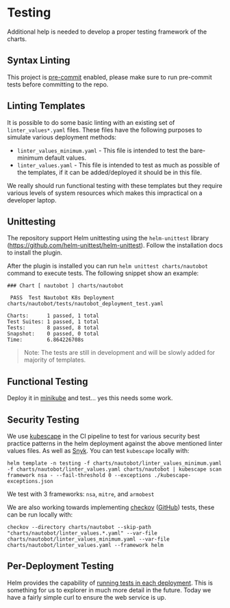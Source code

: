 # Testing

Additional help is needed to develop a proper testing framework of the charts.

## Syntax Linting

This project is [pre-commit](https://pre-commit.com/) enabled, please make sure to run pre-commit tests before committing to the repo.

## Linting Templates

It is possible to do some basic linting with an existing set of `linter_values*.yaml` files.  These files have the following purposes to simulate various deployment methods:

* `linter_values_minimum.yaml` - This file is intended to test the bare-minimum default values.
* `linter_values.yaml` - This file is intended to test as much as possible of the templates, if it can be added/deployed it should be in this file.

We really should run functional testing with these templates but they require various levels of system resources which makes this impractical on a developer laptop.

## Unittesting

The repository support Helm unittesting using the `helm-unittest` library (https://github.com/helm-unittest/helm-unittest). Follow the installation docs to install the plugin.

After the plugin is installed you can run `helm unittest charts/nautobot` command to execute tests. The following snippet show an example:

```
### Chart [ nautobot ] charts/nautobot

 PASS  Test Nautobot K8s Deployment     charts/nautobot/tests/nautobot_deployment_test.yaml

Charts:      1 passed, 1 total
Test Suites: 1 passed, 1 total
Tests:       8 passed, 8 total
Snapshot:    0 passed, 0 total
Time:        6.864226708s
```

> Note: The tests are still in development and will be slowly added for majority of templates.


## Functional Testing

Deploy it in [minikube](/development/local-dev) and test... yes this needs some work.

## Security Testing

We use [kubescape](https://github.com/kubescape/kubescape) in the CI pipeline to test for various security best practice patterns in the helm deployment against the above mentioned linter values files.  As well as [Snyk](https://snyk.io/).  You can test `kubescape` locally with:

```no-highlight
helm template -n testing -f charts/nautobot/linter_values_minimum.yaml -f charts/nautobot/linter_values.yaml charts/nautobot | kubescape scan framework nsa - --fail-threshold 0 --exceptions ./kubescape-exceptions.json
```

We test with 3 frameworks: `nsa`, `mitre`, and `armobest`

We are also working towards implementing [checkov](https://www.checkov.io/) ([GitHub](https://github.com/bridgecrewio/checkov)) tests, these can be run locally with:

```no-highlight
checkov --directory charts/nautobot --skip-path "charts/nautobot/linter_values.*.yaml" --var-file charts/nautobot/linter_values_minimum.yaml --var-file charts/nautobot/linter_values.yaml --framework helm
```

## Per-Deployment Testing

Helm provides the capability of [running tests in each deployment](https://helm.sh/docs/topics/chart_tests/).  This is something for us to explorer in much more detail in the future.  Today we have a fairly simple curl to ensure the web service is up.
